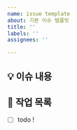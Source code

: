 ```yaml
---
name: issue template
about: 기본 이슈 템플릿
title: ''
labels: ''
assignees: ''

---
```


## 💡 이슈 내용
<!-- 이슈에 대한 내용을 설명해주세요. -->

## 📝  작업 목록
<!-- 해야 할 일들을 적어주세요. -->
- [ ] todo !
